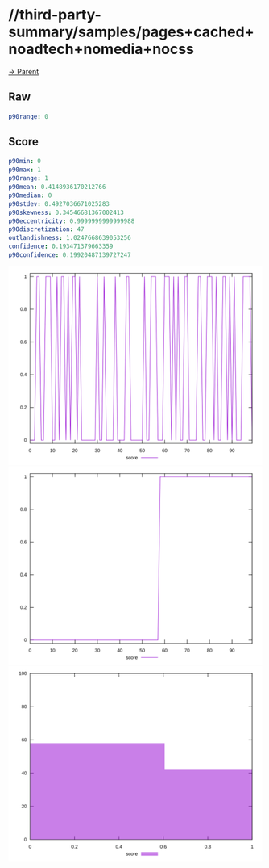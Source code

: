 
# //third-party-summary/samples/pages+cached+noadtech+nomedia+nocss

[→ Parent](../..)


## Raw


```yaml
p90range: 0

```


## Score


```yaml
p90min: 0
p90max: 1
p90range: 1
p90mean: 0.4148936170212766
p90median: 0
p90stdev: 0.4927036671025283
p90skewness: 0.34546681367002413
p90eccentricity: 0.9999999999999988
p90discretization: 47
outlandishness: 1.0247668639053256
confidence: 0.193471379663359
p90confidence: 0.19920487139727247

```

![PLOT: score-values](./score/values.svg)![PLOT: score-sorted](./score/sorted.svg)![PLOT: score-histogram](./score/histogram.svg)